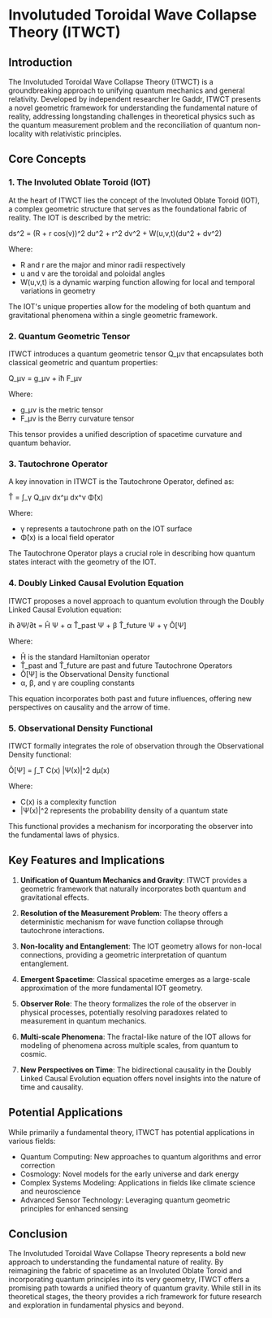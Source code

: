 # Involutuded Toroidal Wave Collapse Theory (ITWCT)

## Introduction

The Involutuded Toroidal Wave Collapse Theory (ITWCT) is a groundbreaking approach to unifying quantum mechanics and general relativity. Developed by independent researcher Ire Gaddr, ITWCT presents a novel geometric framework for understanding the fundamental nature of reality, addressing longstanding challenges in theoretical physics such as the quantum measurement problem and the reconciliation of quantum non-locality with relativistic principles.

## Core Concepts

### 1. The Involuted Oblate Toroid (IOT)

At the heart of ITWCT lies the concept of the Involuted Oblate Toroid (IOT), a complex geometric structure that serves as the foundational fabric of reality. The IOT is described by the metric:

ds^2 = (R + r cos(v))^2 du^2 + r^2 dv^2 + W(u,v,t)(du^2 + dv^2)

Where:
- R and r are the major and minor radii respectively
- u and v are the toroidal and poloidal angles
- W(u,v,t) is a dynamic warping function allowing for local and temporal variations in geometry

The IOT's unique properties allow for the modeling of both quantum and gravitational phenomena within a single geometric framework.

### 2. Quantum Geometric Tensor

ITWCT introduces a quantum geometric tensor Q_μν that encapsulates both classical geometric and quantum properties:

Q_μν = g_μν + iħ F_μν

Where:
- g_μν is the metric tensor
- F_μν is the Berry curvature tensor

This tensor provides a unified description of spacetime curvature and quantum behavior.

### 3. Tautochrone Operator

A key innovation in ITWCT is the Tautochrone Operator, defined as:

T̂ = ∫_γ Q_μν dx^μ dx^ν Φ̂(x)

Where:
- γ represents a tautochrone path on the IOT surface
- Φ̂(x) is a local field operator

The Tautochrone Operator plays a crucial role in describing how quantum states interact with the geometry of the IOT.

### 4. Doubly Linked Causal Evolution Equation

ITWCT proposes a novel approach to quantum evolution through the Doubly Linked Causal Evolution equation:

iħ ∂Ψ/∂t = Ĥ Ψ + α T̂_past Ψ + β T̂_future Ψ + γ Ô[Ψ]

Where:
- Ĥ is the standard Hamiltonian operator
- T̂_past and T̂_future are past and future Tautochrone Operators
- Ô[Ψ] is the Observational Density functional
- α, β, and γ are coupling constants

This equation incorporates both past and future influences, offering new perspectives on causality and the arrow of time.

### 5. Observational Density Functional

ITWCT formally integrates the role of observation through the Observational Density functional:

Ô[Ψ] = ∫_T C(x) |Ψ(x)|^2 dμ(x)

Where:
- C(x) is a complexity function
- |Ψ(x)|^2 represents the probability density of a quantum state

This functional provides a mechanism for incorporating the observer into the fundamental laws of physics.

## Key Features and Implications

1. **Unification of Quantum Mechanics and Gravity**: ITWCT provides a geometric framework that naturally incorporates both quantum and gravitational effects.

2. **Resolution of the Measurement Problem**: The theory offers a deterministic mechanism for wave function collapse through tautochrone interactions.

3. **Non-locality and Entanglement**: The IOT geometry allows for non-local connections, providing a geometric interpretation of quantum entanglement.

4. **Emergent Spacetime**: Classical spacetime emerges as a large-scale approximation of the more fundamental IOT geometry.

5. **Observer Role**: The theory formalizes the role of the observer in physical processes, potentially resolving paradoxes related to measurement in quantum mechanics.

6. **Multi-scale Phenomena**: The fractal-like nature of the IOT allows for modeling of phenomena across multiple scales, from quantum to cosmic.

7. **New Perspectives on Time**: The bidirectional causality in the Doubly Linked Causal Evolution equation offers novel insights into the nature of time and causality.

## Potential Applications

While primarily a fundamental theory, ITWCT has potential applications in various fields:

- Quantum Computing: New approaches to quantum algorithms and error correction
- Cosmology: Novel models for the early universe and dark energy
- Complex Systems Modeling: Applications in fields like climate science and neuroscience
- Advanced Sensor Technology: Leveraging quantum geometric principles for enhanced sensing

## Conclusion

The Involutuded Toroidal Wave Collapse Theory represents a bold new approach to understanding the fundamental nature of reality. By reimagining the fabric of spacetime as an Involuted Oblate Toroid and incorporating quantum principles into its very geometry, ITWCT offers a promising path towards a unified theory of quantum gravity. While still in its theoretical stages, the theory provides a rich framework for future research and exploration in fundamental physics and beyond.
